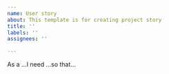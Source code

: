```yaml
---
name: User story
about: This template is for creating project story
title: ''
labels: ''
assignees: ''

---
```


As a ...I need ...so that...
